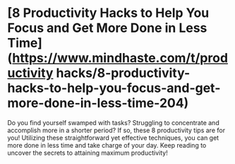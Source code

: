 
# [8 Productivity Hacks to Help You Focus and Get More Done in Less Time](https://www.mindhaste.com/t/productivity hacks/8-productivity-hacks-to-help-you-focus-and-get-more-done-in-less-time-204)

Do you find yourself swamped with tasks? Struggling to concentrate and accomplish more in a shorter period? If so, these 8 productivity tips are for you! Utilizing these straightforward yet effective techniques, you can get more done in less time and take charge of your day. Keep reading to uncover the secrets to attaining maximum productivity!
    
